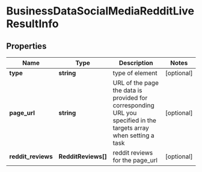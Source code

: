 # BusinessDataSocialMediaRedditLiveResultInfo

## Properties

| Name | Type | Description | Notes |
|------------ | ------------- | ------------- | -------------|
**type** | **string** | type of element |[optional]|
**page_url** | **string** | URL of the page the data is provided for<br>corresponding URL you specified in the targets array when setting a task |[optional]|
**reddit_reviews** | **RedditReviews[]** | reddit reviews for the page_url |[optional]|